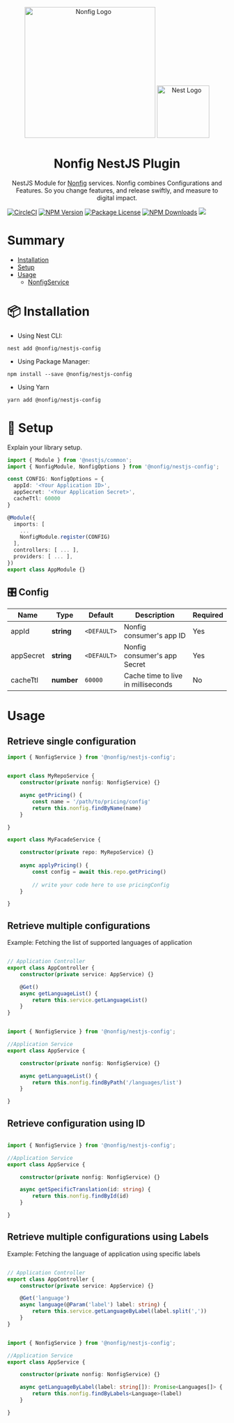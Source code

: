 <p align="center">
  <a href="https://nonfig.com/" target="blank"><img src="https://www.nonfig.com/wp-content/uploads/2020/07/nonfig-logo.png" width="300" alt="Nonfig Logo" /></a>
  <a href="https://nestjs.com/" target="blank"><img src="https://nestjs.com/img/logo-small.svg" width="120" alt="Nest Logo" /></a>
</p>
<h1 align="center"> Nonfig NestJS Plugin </h1>
<p align="center">
  NestJS Module for <a href="https://nonfig.com" target="_blank">Nonfig</a> services. Nonfig combines Configurations and Features. So you change features, and release swiftly, and measure to digital impact.
</p>
<p align="center">

[![CircleCI](https://circleci.com/gh/nonfig/nestjs-config.svg?style=shield&circle-token=a843b1bfda524abc2befedd3bd8a5b97b5a3c1ad)](https://circleci.com/gh/nonfig/nestjs-config)
<a href="https://www.npmjs.com/~nonfig" target="_blank"><img src="https://img.shields.io/npm/v/@nonfig/nestjs-config.svg" alt="NPM Version" /></a>
<a href="https://www.npmjs.com/~nonfig" target="_blank"><img src="https://img.shields.io/npm/l/@nonfig/nestjs-config.svg" alt="Package License" /></a>
<a href="https://www.npmjs.com/~nonfig" target="_blank"><img src="https://img.shields.io/npm/dm/@nonfig/nestjs-config.svg" alt="NPM Downloads" /></a>
<a href="https://twitter.com/nonfig" target="_blank"><img src="https://img.shields.io/twitter/follow/nonfig.svg?style=social&label=Follow"></a>
</p>

# Summary

* [Installation](#installation)
* [Setup](#setup)
* [Usage](#usage)
  * [NonfigService](#librarynameservice)

# :package: Installation

* Using Nest CLI:
```
nest add @nonfig/nestjs-config
```

* Using Package Manager: 
```
npm install --save @nonfig/nestjs-config
```

* Using Yarn
```bash
yarn add @nonfig/nestjs-config
```

# :wrench: Setup

Explain your library setup.

```typescript
import { Module } from '@nestjs/common';
import { NonfigModule, NonfigOptions } from '@nonfig/nestjs-config';

const CONFIG: NonfigOptions = {
  appId: '<Your Application ID>',
  appSecret: '<Your Application Secret>',
  cacheTtl: 60000  
}

@Module({
  imports: [
    ...
    NonfigModule.register(CONFIG)
  ],
  controllers: [ ... ],
  providers: [ ... ],
})
export class AppModule {}
```

## :control_knobs: Config

| Name | Type | Default | Description | Required |
| --- | --- | --- | --- | --- |
| appId | __string__ | `<DEFAULT>` | Nonfig consumer's app ID | Yes |
| appSecret | __string__ | `<DEFAULT>` | Nonfig consumer's app Secret | Yes |
| cacheTtl | __number__ | `60000` | Cache time to live in milliseconds | No |

# Usage

## Retrieve single configuration

```ts
import { NonfigService } from '@nonfig/nestjs-config';


export class MyRepoService {
    constructor(private nonfig: NonfigService) {}

    async getPricing() {
        const name = '/path/to/pricing/config'
        return this.nonfig.findByName(name)
    }

}

export class MyFacadeService {

    constructor(private repo: MyRepoService) {}
    
    async applyPricing() {
        const config = await this.repo.getPricing()
        
        // write your code here to use pricingConfig
    }   

}
```

## Retrieve multiple configurations
Example: Fetching the list of supported languages of application

```ts

// Application Controller
export class AppController {
    constructor(private service: AppService) {}

    @Get()
    async getLanguageList() {
        return this.service.getLanguageList()
    }   
}


import { NonfigService } from '@nonfig/nestjs-config';

//Application Service
export class AppService {

    constructor(private nonfig: NonfigService) {}

    async getLanguageList() {
        return this.nonfig.findByPath('/languages/list')
    }   

}
```

## Retrieve configuration using ID
```ts

import { NonfigService } from '@nonfig/nestjs-config';

//Application Service
export class AppService {

    constructor(private nonfig: NonfigService) {}

    async getSpecificTranslation(id: string) {
        return this.nonfig.findById(id)
    }   

}
```

## Retrieve multiple configurations using Labels
Example: Fetching the language of application using specific labels
```ts

// Application Controller
export class AppController {
    constructor(private service: AppService) {}

    @Get('language')
    async language(@Param('label') label: string) {
        return this.service.getLanguageByLabel(label.split(','))
    }   
}


import { NonfigService } from '@nonfig/nestjs-config';

//Application Service
export class AppService {

    constructor(private nonfig: NonfigService) {}

    async getLanguageByLabel(label: string[]): Promise<Languages[]> {
        return this.nonfig.findByLabels<Language>(label)
    }   

}
```

